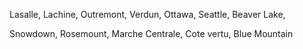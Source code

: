 Lasalle, Lachine, Outremont, Verdun, Ottawa, Seattle, Beaver Lake, 




Snowdown, Rosemount, Marche Centrale, Cote vertu, Blue Mountain  


